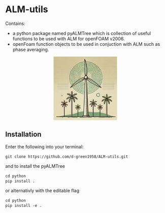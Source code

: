 # ALM-utils
Contains:
- a python package named pyALMTree which is collection of useful functions to be used with ALM for openFOAM v2006. 
- openFoam function objects to be used in conjuction with ALM such as phase averaging.

<div style="text-align: center;">
<img src="logo/pyALMTree-logo.png" alt="drawing" style="width:200px;"/>
</div>

## Installation
Enter the following into your terminal:
```
git clone https://github.com/d-green1958/ALM-utils.git
```
and to install the pyALMTree
```
cd python
pip install .
```
or alternativly with the editable flag
```
cd python
pip install -e .
```